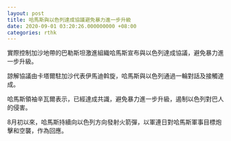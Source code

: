 ```yaml
---
layout: post
title: 哈馬斯與以色列達成協議避免暴力進一步升級
date: 2020-09-01 03:20:26.000000000 +08:00
categories: rthk
---
```


實際控制加沙地帶的巴勒斯坦激進組織哈馬斯宣布與以色列達成協議，避免暴力進一步升級。

諒解協議由卡塔爾駐加沙代表伊馬迪斡旋，哈馬斯與以色列通過一輪對話及接觸達成。

哈馬斯領袖辛瓦爾表示，已經達成共識，避免暴力進一步升級，遏制以色列對巴人的侵害。

8月初以來，哈馬斯持續向以色列方向發射火箭彈，以軍連日對哈馬斯軍事目標炮擊和空襲，作為回應。

